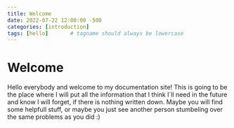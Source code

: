 ```yaml
---
title: Welcome
date: 2022-07-22 12:00:00 -500
categories: [introduction]
tags: [hello]       # tagname should always be lowercase
---
```


# Welcome

Hello everybody and welcome to my documentation site! This is going to be the place where I will put all the information that I think I´ll need in the future and know I will forget, if there is nothing written down. Maybe you will find some helpfull stuff, or maybe you just see another person stumbeling over the same problems as you did :)